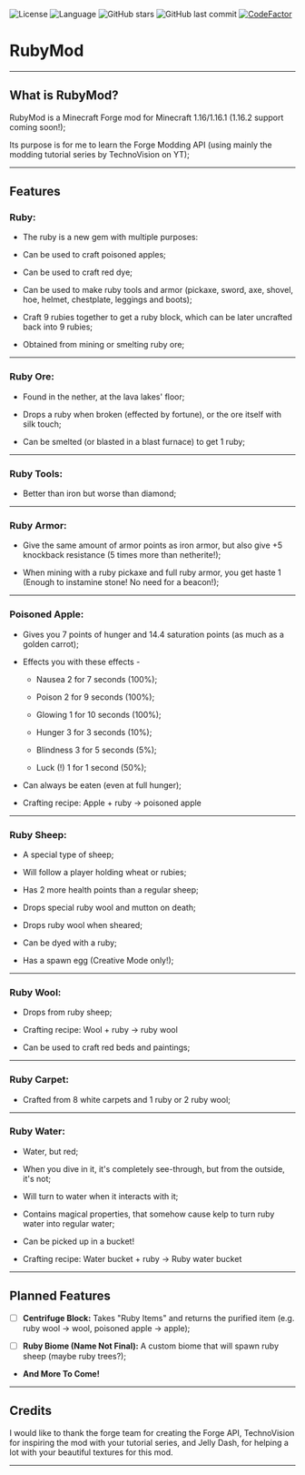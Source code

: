 ![License](https://img.shields.io/badge/License-MIT-brightgreen) ![Language](https://img.shields.io/badge/language-java-blue?logo=java) ![GitHub stars](https://img.shields.io/github/stars/TheOnlyTails/RubyMod?style=social) ![GitHub last commit](https://img.shields.io/github/last-commit/TheOnlyTails/RubyMod) [![CodeFactor](https://www.codefactor.io/repository/github/theonlytails/rubymod/badge)](https://www.codefactor.io/repository/github/theonlytails/rubymod)

# RubyMod
-----------------------
## What is RubyMod?

RubyMod is a Minecraft Forge mod for Minecraft 1.16/1.16.1 (1.16.2 support coming soon!);

Its purpose is for me to learn the Forge Modding API (using mainly the modding tutorial series by TechnoVision on YT);

---

## Features       

### Ruby:
- The ruby is a new gem with multiple purposes:

- Can be used to craft poisoned apples;

- Can be used to craft red dye;

- Can be used to make ruby tools and armor (pickaxe, sword, axe, shovel, hoe, helmet, chestplate, leggings and boots);

- Craft 9 rubies together to get a ruby block, which can be later uncrafted back into 9 rubies;

- Obtained from mining or smelting ruby ore;

---

### Ruby Ore:

- Found in the nether, at the lava lakes' floor;

- Drops a ruby when broken (effected by fortune), or the ore itself with silk touch;

- Can be smelted (or blasted in a blast furnace) to get 1 ruby;

---

### Ruby Tools:

- Better than iron but worse than diamond;

---

### Ruby Armor:

- Give the same amount of armor points as iron armor, but also give +5 knockback resistance (5 times more than netherite!);

- When mining with a ruby pickaxe and full ruby armor, you get haste 1 (Enough to instamine stone! No need for a beacon!);

---

### Poisoned Apple:

- Gives you 7 points of hunger and 14.4 saturation points (as much as a golden carrot);

- Effects you with these effects - 

  - Nausea 2 for 7 seconds (100%);

  - Poison 2 for 9 seconds (100%);

  - Glowing 1 for 10 seconds (100%);

  - Hunger 3 for 3 seconds (10%);

  - Blindness 3 for 5 seconds (5%);

  - Luck (!) 1 for 1 second (50%);

- Can always be eaten (even at full hunger);

- Crafting recipe: Apple + ruby -> poisoned apple

---

### Ruby Sheep:

- A special type of sheep;

- Will follow a player holding wheat or rubies;

- Has 2 more health points than a regular sheep;

- Drops special ruby wool and mutton on death;

- Drops ruby wool when sheared;

- Can be dyed with a ruby;

- Has a spawn egg (Creative Mode only!);

---

### Ruby Wool:

- Drops from ruby sheep;

- Crafting recipe: Wool + ruby -> ruby wool

- Can be used to craft red beds and paintings;

---

### Ruby Carpet:

- Crafted from 8 white carpets and 1 ruby or 2 ruby wool;

---

### Ruby Water:

- Water, but red;

- When you dive in it, it's completely see-through, but from the outside, it's not;

- Will turn to water when it interacts with it;

- Contains magical properties, that somehow cause kelp to turn ruby water into regular water;

- Can be picked up in a bucket!

- Crafting recipe: Water bucket + ruby -> Ruby water bucket

---

## Planned Features

- [ ] **Centrifuge Block:** Takes "Ruby Items" and returns the purified item (e.g. ruby wool -> wool, poisoned apple -> apple);

- [ ] **Ruby Biome (Name Not Final):** A custom biome that will spawn ruby sheep (maybe ruby trees?);

- **And More To Come!** 
---

## Credits

I would like to thank the forge team for creating the Forge API, TechnoVision for inspiring the mod with your tutorial series, and Jelly Dash, for helping a lot with your beautiful textures for this mod.

---
